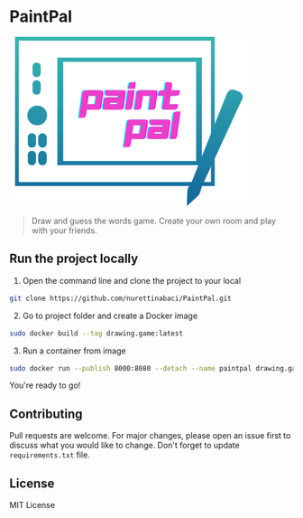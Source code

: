 # PaintPal
![PaintPal](https://github.com/nurettinabaci/PaintPal/blob/master/paint_pal.png)

> Draw and guess the words game. Create your own room and play with your friends. 




## Run the project locally
1. Open the command line and clone the project to your local
```bash
git clone https://github.com/nurettinabaci/PaintPal.git
```

2. Go to project folder and create a Docker image
```bash
sudo docker build --tag drawing.game:latest
```

3. Run a container from image

```bash
sudo docker run --publish 8000:8080 --detach --name paintpal drawing.game:latest
```

You're ready to go!



## Contributing
Pull requests are welcome. For major changes, please open an issue first to discuss what you would like to change. 
Don't forget to update `requirements.txt` file.

## License
MIT License